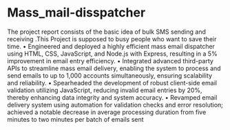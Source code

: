 # Mass_mail-disspatcher
The project report consists of the basic idea of bulk SMS sending and receiving .This Project is supposed to busy people who want to save their time.
• Engineered and deployed a highly efficient mass email dispatcher using HTML, CSS, JavaScript, and
Node.js with Express, resulting in a 5% improvement in email entry efficiency.
• Integrated advanced third-party APIs to streamline mass email delivery, enabling the system to process
and send emails to up to 1,000 accounts simultaneously, ensuring scalability and reliability.
• Spearheaded the development of robust client-side email validation utilizing JavaScript, reducing invalid
email entries by 20%, thereby enhancing data integrity and system accuracy.
• Revamped email delivery system using automation for validation checks and error resolution; achieved a
notable decrease in average processing duration from five minutes to two minutes per batch of emails sent
<!-- Failed to upload "Mass mail- Made with Clipchamp.mp4" -->
